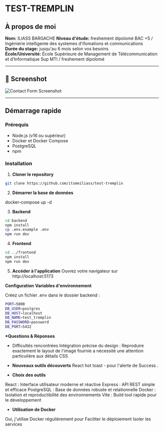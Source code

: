 # TEST-TREMPLIN

## À propos de moi

**Nom:** ILIASS BARGACHE
**Niveau d'étude:** freshement dipolomé BAC +5 / Ingénierie intelligente des systemes d'ifomations et communications <br />
**Durée du stage:** jusqu'au 6 mois selon vos besoins <br />
**École/Université:** École Supérieure de Management de Télécommunication et d’Informatique Sup MTI / freshement dipolomé <br />

---

## 📸 Screenshot

![Contact Form Screenshot](./screenshot.png)

---

## Démarrage rapide

### Prérequis

- Node.js (v16 ou supérieur)
- Docker et Docker Compose
- PostgreSQL
- npm

### Installation

1. **Cloner le repository**

```bash
git clone https://github.com/itsmeiliass/test-tremplin

```

2. **Démarrer la base de données**

docker-compose up -d

3. **Backend**

```bash
cd backend
npm install
cp .env.example .env
npm run dev
```

4. **Frontend**

```bash
cd ../frontend
npm install
npm run dev
```

5. **Accéder à l'application**
   Ouvrez votre navigateur sur http://localhost:5173

**Configuration**
**Variables d'environnement**

Créez un fichier .env dans le dossier backend :

```bash
PORT=5000
DB_USER=postgres
DB_HOST=localhost
DB_NAME=test_tremplin
DB_PASSWORD=password
DB_PORT=5432
```

**\*Questions & Réponses**

- Difficultés rencontrées
  Intégration précise du design : Reproduire exactement le layout de l'image fournie a nécessité une attention particulière aux détails CSS

- **Nouveaux outils découverts**
  React hot toast - pour l'alerte de Success .

- **Choix des outils**

React : Interface utilisateur moderne et réactive
Express : API REST simple et efficace
PostgreSQL : Base de données robuste et relationnelle
Docker : Isolation et reproductibilité des environnements
Vite : Build tool rapide pour le développement

- **Utilisation de Docker**

Oui, j'utilise Docker régulièrement pour
Faciliter le déploiement
Isoler les services
